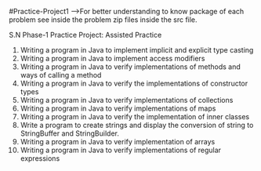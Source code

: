 #Practice-Project1 -->For better understanding to know package of each problem see inside the problem zip files inside the src file.

S.N	Phase-1 Practice Project: Assisted Practice
1.	Writing a program in Java to implement implicit and explicit type casting
2.	Writing a program in Java to implement access modifiers
3.	Writing a program in Java to verify implementations of methods and ways of calling a method  
4.	Writing a program in Java to verify the implementations of constructor types
5.	Writing a program in Java to verify implementations of collections
6.	Writing a program in Java to verify implementations of maps
7.	Writing a program in Java to verify the implementation of inner classes
8.	Write a program to create strings and display the conversion of string to StringBuffer and StringBuilder.
9.	Writing a program in Java to verify implementation of arrays
10.	Writing a program in Java to verify implementations of regular expressions
